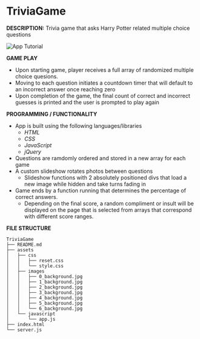 # TriviaGame

**DESCRIPTION:** Trivia game that asks Harry Potter related multiple choice questions


![App Tutorial](Trivia-Game.gif)


**GAME PLAY**

* Upon starting game, player receives a full array of randomized multiple choice quesions.
* Moving to each question initiates a countdown timer that will default to an incorrect answer once reaching zero
* Upon completion of the game, the final count of correct and incorrect guesses is printed and the user is prompted to play again


**PROGRAMMING / FUNCTIONALITY**

* App is built using the following languages/libraries 
  - *HTML* 
  - *CSS* 
  - *JavaScript*
  - *jQuery*
* Questions are ramdomly ordered and stored in a new array for each game
* A custom slideshow rotates photos between questions
  - Slideshow functions with 2 absolutely positioned divs that load a new image while hidden and take turns fading in
* Game ends by a function running that determines the percentage of correct answers.
  - Depending on the final score, a random compliment or insult will be displayed on the page that is selected from arrays that correspond with different score ranges.


**FILE STRUCTURE**

```
TriviaGame
├── README.md
├── assets
│   ├── css
│   │   ├── reset.css
│   │   └── style.css
│   ├── images
│   │   ├── 0_background.jpg
│   │   ├── 1_background.jpg
│   │   ├── 2_background.jpg
│   │   ├── 3_background.jpg
│   │   ├── 4_background.jpg
│   │   ├── 5_background.jpg
│   │   └── 6_background.jpg
│   └── javascript
│       └── app.js
├── index.html
└── server.js
```